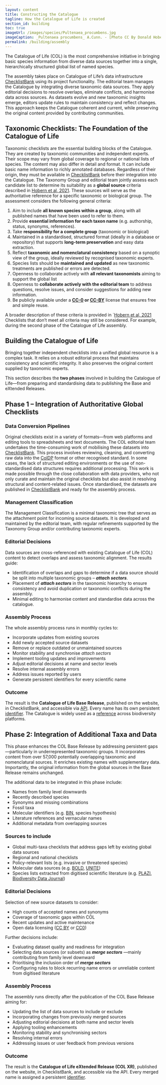 ```yaml
---
layout: content
title: Constructing the Catalogue
tagline: How the Catalogue of Life is created
section_id: building
toc: true
imageUrl: /images/species/Pultenaea_procumbens.jpg    
imageCaption: _Pultenaea procumbens_ A.Cunn. - [Photo CC By Donald Hobern](https://www.flickr.com/photos/dhobern/5073041283)
permalink: /building/assembly
---
```

The Catalogue of Life (COL) is the most comprehensive initiative in bringing basic species information from diverse data sources together into a single, hierarchically structured global list of named species.

The assembly takes place on Catalogue of Life’s data infrastructure [ChecklistBank](https://www.checklistbank.org) using its project functionality. The editorial team manages the Catalogue by integrating diverse taxonomic data sources. They apply editorial decisions to resolve overlaps, eliminate conflicts, and harmonise data across sources. As datasets evolve and new taxonomic insights emerge, editors update rules to maintain consistency and reflect changes. This approach keeps the Catalogue coherent and current, while preserving the original content provided by contributing communities.


## Taxonomic Checklists: The Foundation of the Catalogue of Life
Taxonomic checklists are the essential building blocks of the Catalogue. They are created by taxonomic communities and independent experts. Their scope may vary from global coverage to regional or national lists of species. The content may also differ in detail and format. It can include basic name information to richly annotated databases. Regardless of their origin, they must be available in [ChecklistBank](https://www.checklistbank.org/) before their integration into the Catalogue.
The Taxonomy Group and editorial team jointly assess each candidate list to determine its suitability as a **global source** criteria described in [Hobern et al, 2021](https://doi.org/10.1007/s13127-021-00516-w). These sources will serve as the authoritative reference for a specific taxonomic or biological group. The assessment considers the following general criteria:

 1.  Aim to include **all known species within a group**, along with all published names that have been used to refer to them.
 2.  Provide **essential information for each taxon name** (e.g. authorship, status, synonyms, references).
 3.  Take **responsibility for a complete group** (taxonomic or biological)
 4.  Maintained in a standardised, structured format (ideally in a database or repository) that supports **long-term preservation** and easy data extraction.
 5.  Reflect **taxonomic and nomenclatural consistency** based on a synoptic view of the group, ideally reviewed by recognised taxonomic experts.
 6.  Species lists should be **maintained and updated** as new taxonomic treatments are published or errors are detected.
 7.  Openness to collaborate actively with **all relevant taxonomists** aiming to support the global list 
 8.  Openness to **collaborate actively with the editorial team** to address questions, resolve issues, and consider suggestions for adding new information. 
 9.  Be publicly available under a **[CC-0](https://creativecommons.org/publicdomain/zero/1.0/) or [CC-BY](https://creativecommons.org/licenses/by/4.0/)** license that ensures free and simple reuse.


A broader description of these criteria is provided in `[Hobern et al, 2021](https://doi.org/10.1007/s13127-021-00516-w)
Checklists that don’t meet all criteria may still be considered. For example, during the second phase of the Catalogue of Life assembly.


## Building the Catalogue of Life
Bringing together independent checklists into a unified global resource is a complex task. It relies on a robust editorial process that maintains consistency and scientific integrity. It also preserves the original content supplied by taxonomic experts.

This section describes the **two phases** involved in building the Catalogue of Life—from preparing and standardising data to publishing the Base and eXtended Releases.
 
## Phase 1 – Integration of Authoritative Global Checklists
### Data Conversion Pipelines
Original checklists exist in a variety of formats—from web platforms and editing tools to spreadsheets and text documents. The COL editorial team undertakes the time-consuming work of mobilising these datasets into [ChecklistBank](https://www.checklistbank.org/). This process involves reviewing, cleaning, and converting raw data into the [ColDP](https://catalogueoflife.github.io/coldp/) format or other recognised standard. In some cases, the lack of structured editing environments or the use of non-standardised data structures requires additional processing. This work is made possible through the close collaboration  with data providers,  who not only curate and maintain the original checklists but also assist in resolving structural and content-related issues. Once standardised, the datasets are published in [ChecklistBank](https://www.checklistbank.org/) and ready for the assembly process. 

### Management Classification
The Management Classification is a minimal taxonomic tree that serves as the attachment point for incoming source datasets. It is developed and maintained by the editorial team, with regular refinements supported by the Taxonomy Group and/or contributing taxonomic experts.

### Editorial Decisions
Data sources are cross-referenced with existing Catalogue of Life (COL) content to detect overlaps and assess taxonomic alignment. The results guide:
- Identification of overlaps and gaps to determine if a data source should be split into multiple taxonomic groups – _**attach sectors**_.
- Placement of _**attach sectors**_ in the taxonomic hierarchy to ensure consistency and avoid duplication or taxonomic conflicts during the assembly.
- Minimal editing to harmonise content and standardise data across the catalogue.

### Assembly Process
The whole assembly process runs in monthly cycles to:
- Incorporate updates from existing sources
- Add newly accepted source datasets
- Remove or replace outdated or unmaintained sources
- Monitor stability and synchronise _attach sectors_
- Implement tooling updates and improvements
- Adjust editorial decisions at name and sector levels
- Resolve internal assembly errors
- Address issues reported by users
- Generate persistent identifiers for every scientific name

### Outcome
The result is the **Catalogue of Life Base Release**, published on the website, in ChecklistBank, and accessible via [API](https://www.checklistbank.org/about/API). Every name has its own persistent  [identifier](/building/identifier).
The Catalogue is widely used as a [reference](/howto/use_cases) across biodiversity platforms.


## Phase 2: Integration of Additional Taxa and Data
This phase enhances the COL Base Release by addressing persistent gaps—particularly in underrepresented taxonomic groups. It incorporates content from over 57,000 potentially overlapping taxonomic and nomenclatural sources. It enriches existing names with supplementary data. Importantly, the original information from the global sources in the Base Release remains unchanged.

The additional data to be integrated in this phase include:
- Names from family level downwards
- Recently described species
- Synonyms and missing combinations
- Fossil taxa
- Molecular identifiers (e.g. [BIN](https://bins.boldsystems.org/index.php/Public_BarcodeIndexNumber_Home), species hypothesis)
- Literature references and vernacular names
- Additional metadata from overlapping sources

### Sources to include
- Global multi-taxa checklists that address gaps left by existing global data sources
- Regional and national checklists
- Policy-relevant lists (e.g. invasive or threatened species)
- Molecular data sources (e.g. [BOLD](https://boldsystems.org/), [UNITE](https://unite.ut.ee/))
- Species lists extracted from digitised scientific literature (e.g. [PLAZI](https://plazi.org/treatmentbank/), [Biodiversity Data Journal](https://bdj.pensoft.net/))

### Editorial Decisions
Selection of new source datasets to consider:
- High counts of accepted names and synonyms
- Coverage of taxonomic gaps within COL
- Recent updates and active maintenance
- Open data licensing ([CC BY](https://creativecommons.org/licenses/by/4.0/) or [CC0](https://creativecommons.org/publicdomain/zero/1.0/))

Further decisions include:
+ Evaluating dataset quality and readiness for integration
+ Selecting data sources (or subsets) as _**merge sectors**_ —mainly contributing from family level downward
+ Prioritising the inclusion order of _**merge sectors**_
+ Configuring rules to block recurring name errors or unreliable content from digitised literature

### Assembly Process
The assembly runs directly after the publication of the COL Base Release aiming for:
- Updating the list of data sources to include or exclude
- Incorporating changes from previously merged sources
- Adjusting editorial decisions at both name and sector levels
- Applying tooling enhancements
- Monitoring stability and synchronising sectors
- Resolving internal errors
- Addressing issues or user feedback from previous versions

### Outcome
The result is the **Catalogue of Life eXtended Release (COL XR)**, published on the website, in ChecklistBank, and accessible via the API. Every merged name is assigned a persistent [identifier](/building/identifier).

